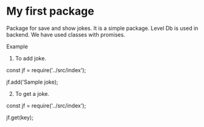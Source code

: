 # My first package

Package for save and show jokes. It is a simple package. Level Db is used in backend. We have used classes with promises.

Example

1. To add joke.

const jf = require('../src/index');

jf.add('Sample joke); 


2. To get a joke.

const jf = require('../src/index');

jf.get(key);


